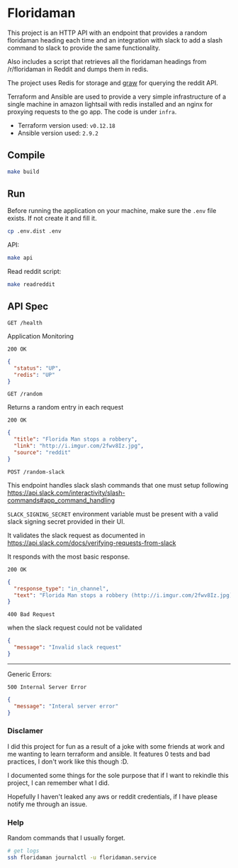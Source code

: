# Floridaman

This project is an HTTP API with an endpoint that provides a random floridaman heading each time and an integration with slack to add a slash command to slack to provide the same functionality.

Also includes a script that retrieves all the floridaman headings from /r/floridaman in Reddit and dumps them in redis.

The project uses Redis for storage and [graw](https://github.com/turnage/graw) for querying the reddit API.

Terraform and Ansible are used to provide a very simple infrastructure of a single machine in amazon lightsail with redis installed and an nginx for proxying requests to the go app. The code is under `infra`.

* Terraform version used: `v0.12.18`
* Ansible version used: `2.9.2`

## Compile

```bash
make build
```

## Run

Before running the application on your machine, make sure the `.env` file exists. If not create it and fill it.
```bash
cp .env.dist .env
```

API:
```bash
make api
```

Read reddit script:

```bash
make readreddit
```

## API Spec

`GET /health`

Application Monitoring

`200 OK`
```json
{
  "status": "UP",
  "redis": "UP"
}
```

`GET /random`

Returns a random entry in each request

`200 OK`
```json
{
  "title": "Florida Man stops a robbery",
  "link": "http://i.imgur.com/2fwv8Iz.jpg",
  "source": "reddit"
}
```

`POST /random-slack`

This endpoint handles slack slash commands that one must setup following https://api.slack.com/interactivity/slash-commands#app_command_handling

`SLACK_SIGNING_SECRET` environment variable must be present with a valid slack signing secret provided in their UI.


It validates the slack request as documented in https://api.slack.com/docs/verifying-requests-from-slack

It responds with the most basic response.

`200 OK`
```json
{
  "response_type": "in_channel",
  "text": "Florida Man stops a robbery (http://i.imgur.com/2fwv8Iz.jpg)"
}
```

`400 Bad Request`

when the slack request could not be validated
```json
{
  "message": "Invalid slack request"
}
```

---

Generic Errors:

`500 Internal Server Error`
```json
{
  "message": "Interal server error"
}
```

### Disclamer
I did this project for fun as a result of a joke with some friends at work and me wanting to learn terraform and ansible. It features 0 tests and bad practices, I don't work like this though :D.

I documented some things for the sole purpose that if I want to rekindle this project, I can remember what I did.

Hopefully I haven't leaked any aws or reddit credentials, if I have please notify me through an issue. 
 
### Help
Random commands that I usually forget.
```bash
# get logs
ssh floridaman journalctl -u floridaman.service
```